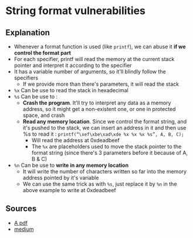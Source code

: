 # String format vulnerabilities

## Explanation

* Whenever a format function is used \(like `printf`\), we can abuse it **if we control the format part**
* For each specifier, printf will read the memory at the current stack pointer and interpret it according to the specifier
* It has a variable number of arguments, so it'll blindly follow the specifiers
  * If we provide more than there's parameters, it will read the stack
* `%x` Can be use to read the stack in hexadecimal
* `%s` Can be use to :
  * **Crash the program**. It'll try to interpret any data as a memory address, so it might get a non-existent one, or one in protected space, and crash
  * **Read any memory location**. Since we control the format string, and it's pushed to the stack, we can insert an address in it and then use %s to read it : `printf(“\xef\xbe\xad\xde %x %x %x %s”, A, B, C);`
    * Will read the address at 0xdeadbeef
    * The `%x` are placeholders used to move the stack pointer to the format string \(since there's 3 parameters before it because of A, B & C\)
* `%n` Can be use to **write in any memory location**
  * It will write the number of characters written so far into the memory address pointed by it's variable
  * We can use the same trick as with `%s`, just replace it by `%n` in the above example to write at 0xdeadbeef

## Sources

* [A pdf](http://www.cis.syr.edu/~wedu/Teaching/cis643/LectureNotes_New/Format_String.pdf)
* [medium](https://medium.com/swlh/binary-exploitation-format-string-vulnerabilities-70edd501c5be)


